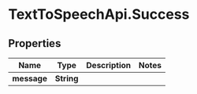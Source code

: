 # TextToSpeechApi.Success

## Properties

Name | Type | Description | Notes
------------ | ------------- | ------------- | -------------
**message** | **String** |  | 


